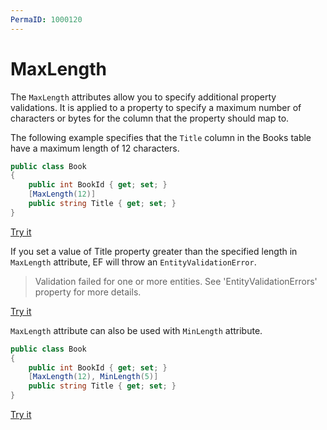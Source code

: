 ```yaml
---
PermaID: 1000120
---
```


# MaxLength

The `MaxLength` attributes allow you to specify additional property validations. It is applied to a property to specify a maximum number of characters or bytes for the column that the property should map to.

The following example specifies that the `Title` column in the Books table have a maximum length of 12 characters.

```csharp
public class Book
{
    public int BookId { get; set; }
    [MaxLength(12)]
    public string Title { get; set; }
}
```
[Try it](https://dotnetfiddle.net/Zj2xjQ)

If you set a value of Title property greater than the specified length in `MaxLength` attribute, EF will throw an `EntityValidationError`.

> Validation failed for one or more entities. See 'EntityValidationErrors' property for more details.

[Try it](https://dotnetfiddle.net/cU0j7q)

`MaxLength` attribute can also be used with `MinLength` attribute.

```csharp
public class Book
{
    public int BookId { get; set; }
    [MaxLength(12), MinLength(5)]
    public string Title { get; set; }
}
```

[Try it](https://dotnetfiddle.net/WEeLzB)